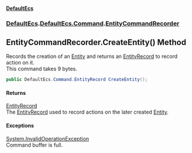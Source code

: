 #### [DefaultEcs](./index.md 'index')
### [DefaultEcs](./index.md 'index').[DefaultEcs.Command](./DefaultEcs-Command.md 'DefaultEcs.Command').[EntityCommandRecorder](./DefaultEcs-Command-EntityCommandRecorder.md 'DefaultEcs.Command.EntityCommandRecorder')
## EntityCommandRecorder.CreateEntity() Method
Records the creation of an [Entity](./DefaultEcs-Entity.md 'DefaultEcs.Entity') and returns an [EntityRecord](./DefaultEcs-Command-EntityRecord.md 'DefaultEcs.Command.EntityRecord') to record action on it.  
This command takes 9 bytes.  
```C#
public DefaultEcs.Command.EntityRecord CreateEntity();
```
#### Returns
[EntityRecord](./DefaultEcs-Command-EntityRecord.md 'DefaultEcs.Command.EntityRecord')  
The [EntityRecord](./DefaultEcs-Command-EntityRecord.md 'DefaultEcs.Command.EntityRecord') used to record actions on the later created [Entity](./DefaultEcs-Entity.md 'DefaultEcs.Entity').  
#### Exceptions
[System.InvalidOperationException](https://docs.microsoft.com/en-us/dotnet/api/System.InvalidOperationException 'System.InvalidOperationException')  
Command buffer is full.  
